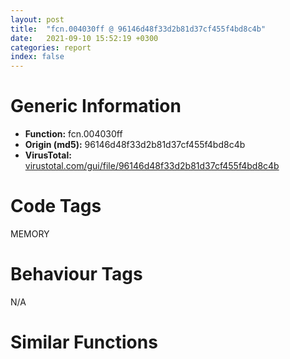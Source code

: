 ```yaml
---
layout: post
title:  "fcn.004030ff @ 96146d48f33d2b81d37cf455f4bd8c4b"
date:   2021-09-10 15:52:19 +0300
categories: report
index: false
---
```


# Generic Information
- **Function:** fcn.004030ff
- **Origin (md5):** 96146d48f33d2b81d37cf455f4bd8c4b
- **VirusTotal:** [virustotal.com/gui/file/96146d48f33d2b81d37cf455f4bd8c4b][virustotal_ref]

# Code Tags
<span class="tag" id="MEMORY">MEMORY</span>


# Behaviour Tags
<span class="bhv-tag" id="na">N/A</span>

# Similar Functions
<script type="text/javascript" src="https://www.gstatic.com/charts/loader.js"></script>
<script type="text/javascript">

    google.charts.load('current', {'packages':['corechart']});
    google.charts.setOnLoadCallback(drawChart);

    function drawChart() {
    var data = new google.visualization.DataTable();
        data.addColumn('number', 'X');
        data.addColumn('number', 'Y');
        data.addColumn({type: 'string', role: 'tooltip', 'p': {'html': true}});
        data.addColumn({'type': 'string', 'role': 'style'});
        
        data.addRows([
    [29.615983963012695, 63.39054489135742, '<b><a href="/report/fcn.004030ff@96146d48f33d2b81d37cf455f4bd8c4b">fcn.004030ff</a><br>@96146d48f33d2b81d37cf455f4bd8c4b</b><br>push 0x140<br>push 0<br>push dword[0xb854e8]<br>call dword[sym.imp.KERNEL32.dll_HeapAlloc]<br>test eax, eax<br>mov dword[0xb852b4], eax<br>jne 0x40311c<br>ret <br>mov ecx, dword[esp+4]<br>and dword[0xb852ac], 0<br>and dword[0xb852b0], 0<br>push 1<br>mov dword[0xb852a8], eax<br>mov dword[0xb852b8], ecx<br>mov dword[0xb852a0], 0x10<br>pop eax<br>ret <br><eoc> ', 'point { fill-color: #e0440e; }'],
[52.0888671875, -6.145669937133789, '<b><a href="/report/fcn.00595f8f@009ea4ad185ccb9becba67b3b2163e8b">fcn.00595f8f</a><br>@009ea4ad185ccb9becba67b3b2163e8b</b><br>push 0x140<br>push 0<br>push dword[0x4659b88]<br>call dword[sym.imp.KERNEL32.dll_HeapAlloc]<br>test eax, eax<br>mov dword[0x4659964], eax<br>jne 0x595fac<br>ret <br>mov ecx, dword[esp+4]<br>and dword[0x465995c], 0<br>and dword[0x4659960], 0<br>push 1<br>mov dword[0x4659958], eax<br>mov dword[0x4659968], ecx<br>mov dword[0x4659950], 0x10<br>pop eax<br>ret <br><eoc> ', 'null'],
[-16.357440948486328, -12.761850357055664, '<b><a href="/report/fcn.004aadb5@3e981d1767f44f5fe2446a49ffe52f4e">fcn.004aadb5</a><br>@3e981d1767f44f5fe2446a49ffe52f4e</b><br>push 0x140<br>push 0<br>push dword[0x52411c]<br>call dword[sym.imp.KERNEL32.dll_HeapAlloc]<br>test eax, eax<br>mov dword[0x524114], eax<br>jne 0x4aadd2<br>ret <br>mov ecx, dword[esp+4]<br>and dword[0x52410c], 0<br>and dword[0x524110], 0<br>push 1<br>mov dword[0x524108], eax<br>mov dword[0x524118], ecx<br>mov dword[0x524100], 0x10<br>pop eax<br>ret <br><eoc> ', 'null'],
[-35.13175964355469, -39.91717529296875, '<b><a href="/report/fcn.004030ff@eac1782291736df208e1220cf8c38a7c">fcn.004030ff</a><br>@eac1782291736df208e1220cf8c38a7c</b><br>push 0x140<br>push 0<br>push dword[0x44ef168]<br>call dword[sym.imp.KERNEL32.dll_HeapAlloc]<br>test eax, eax<br>mov dword[0x44eef2c], eax<br>jne 0x40311c<br>ret <br>mov ecx, dword[esp+4]<br>and dword[0x44eef24], 0<br>and dword[0x44eef28], 0<br>push 1<br>mov dword[0x44eef20], eax<br>mov dword[0x44eef30], ecx<br>mov dword[0x44eef18], 0x10<br>pop eax<br>ret <br><eoc> ', 'null'],
[-47.06077194213867, -7.551117420196533, '<b><a href="/report/fcn.004ff7ef@557dcbbf2711fedc520328fbbc657056">fcn.004ff7ef</a><br>@557dcbbf2711fedc520328fbbc657056</b><br>push 0x140<br>push 0<br>push dword[0x456caac]<br>call dword[sym.imp.KERNEL32.dll_HeapAlloc]<br>test eax, eax<br>mov dword[0x456caa4], eax<br>jne 0x4ff80c<br>ret <br>mov ecx, dword[esp+4]<br>and dword[0x456ca9c], 0<br>and dword[0x456caa0], 0<br>push 1<br>mov dword[0x456ca98], eax<br>mov dword[0x456caa8], ecx<br>mov dword[0x456ca90], 0x10<br>pop eax<br>ret <br><eoc> ', 'null'],
[-25.443567276000977, 21.18689727783203, '<b><a href="/report/fcn.005ae27f@4e8d6f73c8261716f687f8d06429ef4d">fcn.005ae27f</a><br>@4e8d6f73c8261716f687f8d06429ef4d</b><br>push 0x140<br>push 0<br>push dword[0x45c65c8]<br>call dword[sym.imp.KERNEL32.dll_HeapAlloc]<br>test eax, eax<br>mov dword[0x45c638c], eax<br>jne 0x5ae29c<br>ret <br>mov ecx, dword[esp+4]<br>and dword[0x45c6384], 0<br>and dword[0x45c6388], 0<br>push 1<br>mov dword[0x45c6380], eax<br>mov dword[0x45c6390], ecx<br>mov dword[0x45c6378], 0x10<br>pop eax<br>ret <br><eoc> ', 'null'],
[-55.98701095581055, 27.68442726135254, '<b><a href="/report/fcn.00598dff@140d3779c34998b2115004c062b02ca8">fcn.00598dff</a><br>@140d3779c34998b2115004c062b02ca8</b><br>push 0x140<br>push 0<br>push dword[0x4602d08]<br>call dword[sym.imp.KERNEL32.dll_HeapAlloc]<br>test eax, eax<br>mov dword[0x4602ae4], eax<br>jne 0x598e1c<br>ret <br>mov ecx, dword[esp+4]<br>and dword[0x4602adc], 0<br>and dword[0x4602ae0], 0<br>push 1<br>mov dword[0x4602ad8], eax<br>mov dword[0x4602ae8], ecx<br>mov dword[0x4602ad0], 0x10<br>pop eax<br>ret <br><eoc> ', 'null'],
[-85.7943344116211, -1.4659274816513062, '<b><a href="/report/fcn.0069eb4f@0fb0e1c162f9df68f5d89a2b2a71a217">fcn.0069eb4f</a><br>@0fb0e1c162f9df68f5d89a2b2a71a217</b><br>push 0x140<br>push 0<br>push dword[0x471c9cc]<br>call dword[sym.imp.KERNEL32.dll_HeapAlloc]<br>test eax, eax<br>mov dword[0x471c9c4], eax<br>jne 0x69eb6c<br>ret <br>mov ecx, dword[esp+4]<br>and dword[0x471c9bc], 0<br>and dword[0x471c9c0], 0<br>push 1<br>mov dword[0x471c9b8], eax<br>mov dword[0x471c9c8], ecx<br>mov dword[0x471c9b0], 0x10<br>pop eax<br>ret <br><eoc> ', 'null'],
[60.17226028442383, -62.35567855834961, '<b><a href="/report/fcn.004f7f1f@a9a3c47f5c08fef0f0f69b66c17916ac">fcn.004f7f1f</a><br>@a9a3c47f5c08fef0f0f69b66c17916ac</b><br>push 0x140<br>push 0<br>push dword[0x44fd8ac]<br>call dword[sym.imp.KERNEL32.dll_HeapAlloc]<br>test eax, eax<br>mov dword[0x44fd8a4], eax<br>jne 0x4f7f3c<br>ret <br>mov ecx, dword[esp+4]<br>and dword[0x44fd89c], 0<br>and dword[0x44fd8a0], 0<br>push 1<br>mov dword[0x44fd898], eax<br>mov dword[0x44fd8a8], ecx<br>mov dword[0x44fd890], 0x10<br>pop eax<br>ret <br><eoc> ', 'null'],
[-26.629966735839844, -79.73873901367188, '<b><a href="/report/fcn.0040546b@d4e56c7d970c209a3a2b3c4b4cc5e586">fcn.0040546b</a><br>@d4e56c7d970c209a3a2b3c4b4cc5e586</b><br>push 0x140<br>push 0<br>push dword[0x935a60]<br>call dword[sym.imp.KERNEL32.dll_HeapAlloc]<br>test eax, eax<br>mov dword[0x935a58], eax<br>jne 0x405488<br>ret <br>mov ecx, dword[esp+4]<br>and dword[0x935a50], 0<br>and dword[0x935a54], 0<br>push 1<br>mov dword[0x935a4c], eax<br>mov dword[0x935a5c], ecx<br>mov dword[0x935a44], 0x10<br>pop eax<br>ret <br><eoc> ', 'null'],
[88.67044067382812, 37.766822814941406, '<b><a href="/report/fcn.0063d51f@75a81a00c053b64d459385e4a0825aec">fcn.0063d51f</a><br>@75a81a00c053b64d459385e4a0825aec</b><br>push 0x140<br>push 0<br>push dword[0x46ede88]<br>call dword[sym.imp.KERNEL32.dll_HeapAlloc]<br>test eax, eax<br>mov dword[0x46edc64], eax<br>jne 0x63d53c<br>ret <br>mov ecx, dword[esp+4]<br>and dword[0x46edc5c], 0<br>and dword[0x46edc60], 0<br>push 1<br>mov dword[0x46edc58], eax<br>mov dword[0x46edc68], ecx<br>mov dword[0x46edc50], 0x10<br>pop eax<br>ret <br><eoc> ', 'null'],
[60.792625427246094, 60.52043914794922, '<b><a href="/report/fcn.004030ff@8912a6bd1add3d8b86feb51a00252709">fcn.004030ff</a><br>@8912a6bd1add3d8b86feb51a00252709</b><br>push 0x140<br>push 0<br>push dword[0x448fca8]<br>call dword[sym.imp.KERNEL32.dll_HeapAlloc]<br>test eax, eax<br>mov dword[0x448fa84], eax<br>jne 0x40311c<br>ret <br>mov ecx, dword[esp+4]<br>and dword[0x448fa7c], 0<br>and dword[0x448fa80], 0<br>push 1<br>mov dword[0x448fa78], eax<br>mov dword[0x448fa88], ecx<br>mov dword[0x448fa70], 0x10<br>pop eax<br>ret <br><eoc> ', 'null'],
[51.88230514526367, 28.00581169128418, '<b><a href="/report/fcn.0051fdef@da37d90419c1292c0f16cbfd1f66402d">fcn.0051fdef</a><br>@da37d90419c1292c0f16cbfd1f66402d</b><br>push 0x140<br>push 0<br>push dword[0x456fbcc]<br>call dword[sym.imp.KERNEL32.dll_HeapAlloc]<br>test eax, eax<br>mov dword[0x456fbc4], eax<br>jne 0x51fe0c<br>ret <br>mov ecx, dword[esp+4]<br>and dword[0x456fbbc], 0<br>and dword[0x456fbc0], 0<br>push 1<br>mov dword[0x456fbb8], eax<br>mov dword[0x456fbc8], ecx<br>mov dword[0x456fbb0], 0x10<br>pop eax<br>ret <br><eoc> ', 'null'],
[-1.2401663064956665, -43.28184127807617, '<b><a href="/report/fcn.0040314f@faca7110288761a0f664158c1f6c3986">fcn.0040314f</a><br>@faca7110288761a0f664158c1f6c3986</b><br>push 0x140<br>push 0<br>push dword[0xc0fa08]<br>call dword[sym.imp.KERNEL32.dll_HeapAlloc]<br>test eax, eax<br>mov dword[0xc0f7e4], eax<br>jne 0x40316c<br>ret <br>mov ecx, dword[esp+4]<br>and dword[0xc0f7dc], 0<br>and dword[0xc0f7e0], 0<br>push 1<br>mov dword[0xc0f7d8], eax<br>mov dword[0xc0f7e8], ecx<br>mov dword[0xc0f7d0], 0x10<br>pop eax<br>ret <br><eoc> ', 'null'],
[13.857553482055664, -16.67194938659668, '<b><a href="/report/fcn.00402caf@1c48774da6a3dd4bf3ea41716a332c61">fcn.00402caf</a><br>@1c48774da6a3dd4bf3ea41716a332c61</b><br>push 0x140<br>push 0<br>push dword[0xb0880c]<br>call dword[sym.imp.KERNEL32.dll_HeapAlloc]<br>test eax, eax<br>mov dword[0xb08804], eax<br>jne 0x402ccc<br>ret <br>mov ecx, dword[esp+4]<br>and dword[0xb087fc], 0<br>and dword[0xb08800], 0<br>push 1<br>mov dword[0xb087f8], eax<br>mov dword[0xb08808], ecx<br>mov dword[0xb087f0], 0x10<br>pop eax<br>ret <br><eoc> ', 'null'],
[22.911930084228516, -63.59794998168945, '<b><a href="/report/fcn.00623dcf@7614e1bbe9b9fd3db78e405e68b1fab4">fcn.00623dcf</a><br>@7614e1bbe9b9fd3db78e405e68b1fab4</b><br>push 0x140<br>push 0<br>push dword[0x468c60c]<br>call dword[sym.imp.KERNEL32.dll_HeapAlloc]<br>test eax, eax<br>mov dword[0x468c604], eax<br>jne 0x623dec<br>ret <br>mov ecx, dword[esp+4]<br>and dword[0x468c5fc], 0<br>and dword[0x468c600], 0<br>push 1<br>mov dword[0x468c5f8], eax<br>mov dword[0x468c608], ecx<br>mov dword[0x468c5f0], 0x10<br>pop eax<br>ret <br><eoc> ', 'null'],
[0.6944085359573364, 12.11618423461914, '<b><a href="/report/fcn.004030ff@ea9c1e2eeb951a8e6185c6674c228f98">fcn.004030ff</a><br>@ea9c1e2eeb951a8e6185c6674c228f98</b><br>push 0x140<br>push 0<br>push dword[0x44409c8]<br>call dword[sym.imp.KERNEL32.dll_HeapAlloc]<br>test eax, eax<br>mov dword[0x444079c], eax<br>jne 0x40311c<br>ret <br>mov ecx, dword[esp+4]<br>and dword[0x4440794], 0<br>and dword[0x4440798], 0<br>push 1<br>mov dword[0x4440790], eax<br>mov dword[0x44407a0], ecx<br>mov dword[0x4440788], 0x10<br>pop eax<br>ret <br><eoc> ', 'null'],
[74.56365966796875, -29.997207641601562, '<b><a href="/report/fcn.004f7f1f@ef3a0211d1ddb224667e2aa0d915337b">fcn.004f7f1f</a><br>@ef3a0211d1ddb224667e2aa0d915337b</b><br>push 0x140<br>push 0<br>push dword[0x44fd8ac]<br>call dword[sym.imp.KERNEL32.dll_HeapAlloc]<br>test eax, eax<br>mov dword[0x44fd8a4], eax<br>jne 0x4f7f3c<br>ret <br>mov ecx, dword[esp+4]<br>and dword[0x44fd89c], 0<br>and dword[0x44fd8a0], 0<br>push 1<br>mov dword[0x44fd898], eax<br>mov dword[0x44fd8a8], ecx<br>mov dword[0x44fd890], 0x10<br>pop eax<br>ret <br><eoc> ', 'null'],
[17.845577239990234, 35.77027893066406, '<b><a href="/report/fcn.004030ff@48bb9a03c360009e9463dfd5be4e0ca0">fcn.004030ff</a><br>@48bb9a03c360009e9463dfd5be4e0ca0</b><br>push 0x140<br>push 0<br>push dword[0x44b3b48]<br>call dword[sym.imp.KERNEL32.dll_HeapAlloc]<br>test eax, eax<br>mov dword[0x44b3924], eax<br>jne 0x40311c<br>ret <br>mov ecx, dword[esp+4]<br>and dword[0x44b391c], 0<br>and dword[0x44b3920], 0<br>push 1<br>mov dword[0x44b3918], eax<br>mov dword[0x44b3928], ecx<br>mov dword[0x44b3910], 0x10<br>pop eax<br>ret <br><eoc> ', 'null'],
[82.2933349609375, 3.7817842960357666, '<b><a href="/report/fcn.005d378f@36725a4ae161c6e8a09f5f34ebd6f2e0">fcn.005d378f</a><br>@36725a4ae161c6e8a09f5f34ebd6f2e0</b><br>push 0x140<br>push 0<br>push dword[0x45eea4c]<br>call dword[sym.imp.KERNEL32.dll_HeapAlloc]<br>test eax, eax<br>mov dword[0x45eea44], eax<br>jne 0x5d37ac<br>ret <br>mov ecx, dword[esp+4]<br>and dword[0x45eea3c], 0<br>and dword[0x45eea40], 0<br>push 1<br>mov dword[0x45eea38], eax<br>mov dword[0x45eea48], ecx<br>mov dword[0x45eea30], 0x10<br>pop eax<br>ret <br><eoc> ', 'null'],
[-10.931253433227539, 53.36479949951172, '<b><a href="/report/fcn.0065b30f@bcba729302fe28f65deb2b102a06324a">fcn.0065b30f</a><br>@bcba729302fe28f65deb2b102a06324a</b><br>push 0x140<br>push 0<br>push dword[0x4661fac]<br>call dword[sym.imp.KERNEL32.dll_HeapAlloc]<br>test eax, eax<br>mov dword[0x4661fa4], eax<br>jne 0x65b32c<br>ret <br>mov ecx, dword[esp+4]<br>and dword[0x4661f9c], 0<br>and dword[0x4661fa0], 0<br>push 1<br>mov dword[0x4661f98], eax<br>mov dword[0x4661fa8], ecx<br>mov dword[0x4661f90], 0x10<br>pop eax<br>ret <br><eoc> ', 'null'],
[-81.52670288085938, -56.019710540771484, '<b><a href="/report/fcn.00406ff8@a2475448bf4050c1583e1970984a4d00">fcn.00406ff8</a><br>@a2475448bf4050c1583e1970984a4d00</b><br>push 0x140<br>push 0<br>push dword[0x419a7c]<br>call dword[sym.imp.KERNEL32.dll_HeapAlloc]<br>test eax, eax<br>mov dword[0x419a78], eax<br>jne 0x407015<br>ret <br>and dword[0x419a70], 0<br>and dword[0x419a74], 0<br>push 1<br>mov dword[0x419a6c], eax<br>mov dword[0x419a64], 0x10<br>pop eax<br>ret <br><eoc> ', 'null'],
[37.74116897583008, -33.249961853027344, '<b><a href="/report/fcn.004030ff@03566ca6c146fb1f8bfbce50f19cbb41">fcn.004030ff</a><br>@03566ca6c146fb1f8bfbce50f19cbb41</b><br>push 0x140<br>push 0<br>push dword[0xb3a7a8]<br>call dword[sym.imp.KERNEL32.dll_HeapAlloc]<br>test eax, eax<br>mov dword[0xb3a56c], eax<br>jne 0x40311c<br>ret <br>mov ecx, dword[esp+4]<br>and dword[0xb3a564], 0<br>and dword[0xb3a568], 0<br>push 1<br>mov dword[0xb3a560], eax<br>mov dword[0xb3a570], ecx<br>mov dword[0xb3a558], 0x10<br>pop eax<br>ret <br><eoc> ', 'null'],
[28.792896270751953, 8.298017501831055, '<b><a href="/report/fcn.004030ff@8a08237568bc7b1a4e9813b2af535d73">fcn.004030ff</a><br>@8a08237568bc7b1a4e9813b2af535d73</b><br>push 0x140<br>push 0<br>push dword[0xc12a28]<br>call dword[sym.imp.KERNEL32.dll_HeapAlloc]<br>test eax, eax<br>mov dword[0xc12804], eax<br>jne 0x40311c<br>ret <br>mov ecx, dword[esp+4]<br>and dword[0xc127fc], 0<br>and dword[0xc12800], 0<br>push 1<br>mov dword[0xc127f8], eax<br>mov dword[0xc12808], ecx<br>mov dword[0xc127f0], 0x10<br>pop eax<br>ret <br><eoc> ', 'null'],
[-36.09410858154297, 63.8760871887207, '<b><a href="/report/fcn.004030ff@cbc200f66cbffbddf5df52f7c0da283a">fcn.004030ff</a><br>@cbc200f66cbffbddf5df52f7c0da283a</b><br>push 0x140<br>push 0<br>push dword[0x445ac28]<br>call dword[sym.imp.KERNEL32.dll_HeapAlloc]<br>test eax, eax<br>mov dword[0x445a9f4], eax<br>jne 0x40311c<br>ret <br>mov ecx, dword[esp+4]<br>and dword[0x445a9ec], 0<br>and dword[0x445a9f0], 0<br>push 1<br>mov dword[0x445a9e8], eax<br>mov dword[0x445a9f8], ecx<br>mov dword[0x445a9e0], 0x10<br>pop eax<br>ret <br><eoc> ', 'null'],
[-2.9895503520965576, 80.04007720947266, '<b><a href="/report/fcn.005d378f@4179b381a87b74dcd140154f9010ef86">fcn.005d378f</a><br>@4179b381a87b74dcd140154f9010ef86</b><br>push 0x140<br>push 0<br>push dword[0x45eea4c]<br>call dword[sym.imp.KERNEL32.dll_HeapAlloc]<br>test eax, eax<br>mov dword[0x45eea44], eax<br>jne 0x5d37ac<br>ret <br>mov ecx, dword[esp+4]<br>and dword[0x45eea3c], 0<br>and dword[0x45eea40], 0<br>push 1<br>mov dword[0x45eea38], eax<br>mov dword[0x45eea48], ecx<br>mov dword[0x45eea30], 0x10<br>pop eax<br>ret <br><eoc> ', 'null'],
[-27.81009864807129, 90.3712387084961, '<b><a href="/report/fcn.004030ff@7dd153bad1771b9e8d5266a341ebf949">fcn.004030ff</a><br>@7dd153bad1771b9e8d5266a341ebf949</b><br>push 0x140<br>push 0<br>push dword[0x44d2728]<br>call dword[sym.imp.KERNEL32.dll_HeapAlloc]<br>test eax, eax<br>mov dword[0x44d24fc], eax<br>jne 0x40311c<br>ret <br>mov ecx, dword[esp+4]<br>and dword[0x44d24f4], 0<br>and dword[0x44d24f8], 0<br>push 1<br>mov dword[0x44d24f0], eax<br>mov dword[0x44d2500], ecx<br>mov dword[0x44d24e8], 0x10<br>pop eax<br>ret <br><eoc> ', 'null'],

        ]);

    var options = {
        title: 'Similarity Plot',
        legend: 'none',
        colors: ['#dedbd9', '#e6693e', '#ec8f6e', '#f3b49f', '#f6c7b6'],
        tooltip: {isHtml: true, trigger: 'both'},
        explorer: {
        actions: ["dragToZoom", "rightClickToReset"],
        },
        chartArea: {
        width: '80%',
        height: '80%'
        },
        width: '100%',
        height: '100%'
    };

    var chart = new google.visualization.ScatterChart(document.getElementById('chart_div'));

    chart.draw(data, options);
    }
    
</script>


<div id="chart_div" style="width: 100%px; height: 100%;"></div>

# Disassembled Code
{% highlight nasm %}

push 0x140
push 0
push dword[0xb854e8]
call dword[sym.imp.KERNEL32.dll_HeapAlloc]
test eax, eax
mov dword[0xb852b4], eax
jne 0x40311c
ret
mov ecx, dword[esp+4]
and dword[0xb852ac], 0
and dword[0xb852b0], 0
push 1
mov dword[0xb852a8], eax
mov dword[0xb852b8], ecx
mov dword[0xb852a0], 0x10
pop eax
ret

{% endhighlight %}

[virustotal_ref]: https://www.virustotal.com/gui/file/96146d48f33d2b81d37cf455f4bd8c4b